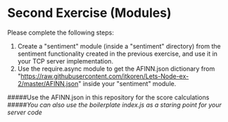 Second Exercise (Modules)
=================================================

Please complete the following steps:
 
1. Create a "sentiment" module (inside a "sentiment" directory) from the sentiment functionality created in the previous exercise, and use it in your TCP server implementation.
2. Use the require.async module to get the AFINN.json dictionary from "https://raw.githubusercontent.com/itkoren/Lets-Node-ex-2/master/AFINN.json" inside your "sentiment" module.

#####Use the AFINN.json in this repository for the score calculations
#####*You can also use the boilerplate index.js as a staring point for your server code*
